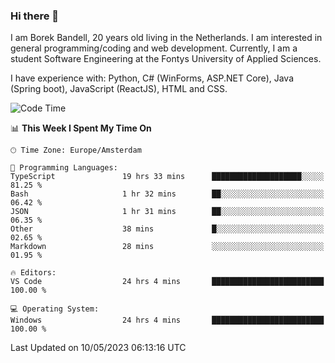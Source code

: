 ### Hi there 👋

I am Borek Bandell, 20 years old living in the Netherlands. I am interested in general programming/coding and web development. Currently, I am a student Software Engineering at the Fontys University of Applied Sciences.

I have experience with: Python, C# (WinForms, ASP.NET Core), Java (Spring boot), JavaScript (ReactJS), HTML and CSS.

<!--START_SECTION:waka-->
![Code Time](http://img.shields.io/badge/Code%20Time-557%20hrs%2050%20mins-blue)

📊 **This Week I Spent My Time On** 

```text
🕑︎ Time Zone: Europe/Amsterdam

💬 Programming Languages: 
TypeScript               19 hrs 33 mins      ████████████████████░░░░░   81.25 % 
Bash                     1 hr 32 mins        ██░░░░░░░░░░░░░░░░░░░░░░░   06.42 % 
JSON                     1 hr 31 mins        ██░░░░░░░░░░░░░░░░░░░░░░░   06.35 % 
Other                    38 mins             █░░░░░░░░░░░░░░░░░░░░░░░░   02.65 % 
Markdown                 28 mins             ░░░░░░░░░░░░░░░░░░░░░░░░░   01.95 % 

🔥 Editors: 
VS Code                  24 hrs 4 mins       █████████████████████████   100.00 % 

💻 Operating System: 
Windows                  24 hrs 4 mins       █████████████████████████   100.00 % 
```


 Last Updated on 10/05/2023 06:13:16 UTC
<!--END_SECTION:waka-->

<!--**tcBorek2002/tcBorek2002** is a ✨ _special_ ✨ repository because its `README.md` (this file) appears on your GitHub profile.

Here are some ideas to get you started:

- 🔭 I’m currently working on ...
- 🌱 I’m currently learning ...
- 👯 I’m looking to collaborate on ...
- 🤔 I’m looking for help with ...
- 💬 Ask me about ...
- 📫 How to reach me: ...
- 😄 Pronouns: ...
- ⚡ Fun fact: ...
-->
